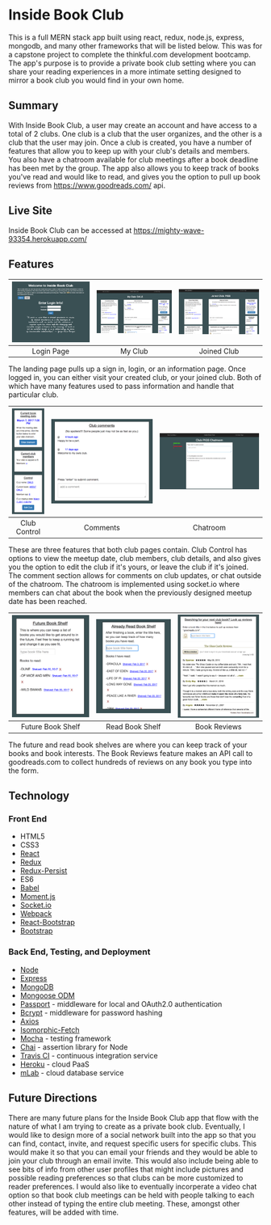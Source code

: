 Inside Book Club
==========
This is a full MERN stack app built using react, redux, node.js, express, mongodb, and many other frameworks that will be listed below.  This was for a capstone project to complete the thinkful.com development bootcamp. The app's purpose is to provide a private book club setting where you can share your reading experiences in a more intimate setting designed to mirror a book club you would find in your own home.  

Summary
-------
With Inside Book Club, a user may create an account and have access to a total of 2 clubs.  One club is a club that the user organizes, and the other is a club that the user may join.  Once a club is created, you have a number of features that allow you to keep up with your club's details and members.  You also have a chatroom available for club meetings after a book deadline has been met by the group.  The app also allows you to keep track of books you've read and would like to read, and gives you the option to pull up book reviews from https://www.goodreads.com/ api.    

Live Site
---------
Inside Book Club can be accessed at https://mighty-wave-93354.herokuapp.com/

Features
--------
| <img alt="Login Page" src="./design_imgs/landingLogin.png" width="350"> | <img alt="My Club" src="./design_imgs/myClub.png" width="350"> | <img alt="Joined Club" src="./design_imgs/joinClub.png" width="350"> |
|:---:|:---:|:---:|
| Login Page | My Club | Joined Club |

The landing page pulls up a sign in, login, or an information page.  Once logged in, you can either visit your created club, or your joined club.  Both of which have many features used to pass information and handle that particular club.  

| <img alt="Club Control" src="./design_imgs/clubControl.png" height="209"> | <img alt="Comments" src="./design_imgs/comments.png" width="350"> | <img alt="Chatroom" src="./design_imgs/chatroom.png" width="350"> |
|:---:|:---:|:---:|
| Club Control | Comments | Chatroom |

These are three features that both club pages contain.  Club Control has options to view the meetup date, club members, club details, and also gives you the option to edit the club if it's yours, or leave the club if it's joined. The comment section allows for comments on club updates, or chat outside of the chatroom.  The chatroom is implemented using socket.io where members can chat about the book when the previously designed meetup date has been reached.  

| <img alt="Future Book Shelf" src="./design_imgs/futureBookShelf.png" width="350"> | <img alt="Read Book Shelf" src="./design_imgs/pastBookShelf.png" width="350"> | <img alt="Book Reviews" src="./design_imgs/goodreadsBookReview.png" width="350"> |
|:---:|:---:|:---:|
| Future Book Shelf | Read Book Shelf | Book Reviews |

The future and read book shelves are where you can keep track of your books and book interests.  The Book Reviews feature makes an API call to goodreads.com to collect hundreds of reviews on any book you type into the form.  


Technology
----------

### Front End
 - HTML5
 - CSS3
 - [React](https://facebook.github.io/react/)
 - [Redux](redux.js.org/)
 - [Redux-Persist](https://github.com/rt2zz/redux-persist)
 - ES6
 - [Babel](https://babeljs.io/)
 - [Moment.js](https://momentjs.com/)
 - [Socket.io](https://github.com/socketio/socket.io)
 - [Webpack](https://webpack.github.io/)
 - [React-Bootstrap](react-bootstrap.github.io/components.html)
 - [Bootstrap](https://getbootstrap.com/)

### Back End, Testing, and Deployment
 - [Node](https://nodejs.org)
 - [Express](https://expressjs.com/)
 - [MongoDB](https://www.mongodb.com/)
 - [Mongoose ODM](http://mongoosejs.com/)
 - [Passport](http://passportjs.org/) - middleware for local and OAuth2.0 authentication
 - [Bcrypt](https://www.npmjs.com/package/bcrypt) - middleware for password hashing
 - [Axios](https://www.axios.com/)
 - [Isomorphic-Fetch](https://github.com/matthew-andrews/isomorphic-fetch)
 - [Mocha](https://mochajs.org/) - testing framework
 - [Chai](http://chaijs.com/) - assertion library for Node
 - [Travis CI](https://travis-ci.org/) - continuous integration service
 - [Heroku](https://www.heroku.com/) - cloud PaaS
 - [mLab](https://mlab.com/) - cloud database service


Future Directions
-----------------
There are many future plans for the Inside Book Club app that flow with the nature of what I am trying to create as a private book club.  Eventually, I would like to design more of a social network built into the app so that you can find, contact, invite, and request specific users for specific clubs.  This would make it so that you can email your friends and they would be able to join your club through an email invite.  This would also include being able to see bits of info from other user profiles that might include pictures and possible reading preferences so that clubs can be more customized to reader preferences.  I would also like to eventually incorperate a video chat option so that book club meetings can be held with people talking to each other instead of typing the entire club meeting.  These, amongst other features, will be added with time.  

